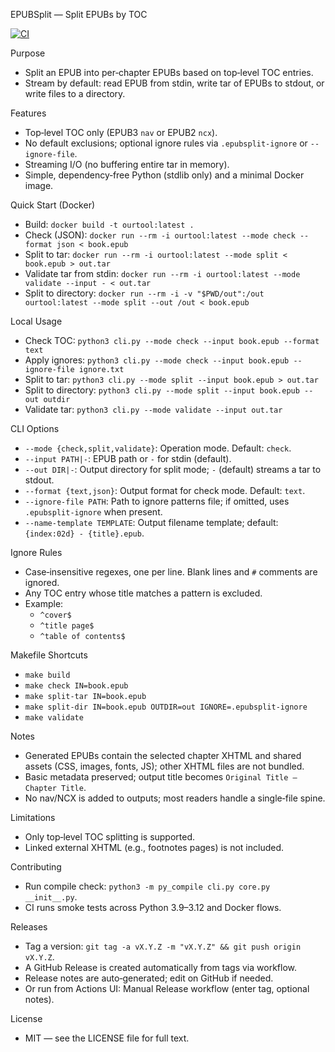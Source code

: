 EPUBSplit — Split EPUBs by TOC

[![CI](https://github.com/pedromatosonv/epubsplit/actions/workflows/ci.yml/badge.svg)](https://github.com/pedromatosonv/epubsplit/actions/workflows/ci.yml)

Purpose
- Split an EPUB into per‑chapter EPUBs based on top‑level TOC entries.
- Stream by default: read EPUB from stdin, write tar of EPUBs to stdout, or write files to a directory.

Features
- Top‑level TOC only (EPUB3 `nav` or EPUB2 `ncx`).
- No default exclusions; optional ignore rules via `.epubsplit-ignore` or `--ignore-file`.
- Streaming I/O (no buffering entire tar in memory).
- Simple, dependency‑free Python (stdlib only) and a minimal Docker image.

Quick Start (Docker)
- Build: `docker build -t ourtool:latest .`
- Check (JSON): `docker run --rm -i ourtool:latest --mode check --format json < book.epub`
- Split to tar: `docker run --rm -i ourtool:latest --mode split < book.epub > out.tar`
- Validate tar from stdin: `docker run --rm -i ourtool:latest --mode validate --input - < out.tar`
- Split to directory: `docker run --rm -i -v "$PWD/out":/out ourtool:latest --mode split --out /out < book.epub`

Local Usage
- Check TOC: `python3 cli.py --mode check --input book.epub --format text`
- Apply ignores: `python3 cli.py --mode check --input book.epub --ignore-file ignore.txt`
- Split to tar: `python3 cli.py --mode split --input book.epub > out.tar`
- Split to directory: `python3 cli.py --mode split --input book.epub --out outdir`
- Validate tar: `python3 cli.py --mode validate --input out.tar`

CLI Options
- `--mode {check,split,validate}`: Operation mode. Default: `check`.
- `--input PATH|-`: EPUB path or `-` for stdin (default).
- `--out DIR|-`: Output directory for split mode; `-` (default) streams a tar to stdout.
- `--format {text,json}`: Output format for check mode. Default: `text`.
- `--ignore-file PATH`: Path to ignore patterns file; if omitted, uses `.epubsplit-ignore` when present.
- `--name-template TEMPLATE`: Output filename template; default: `{index:02d} - {title}.epub`.

Ignore Rules
- Case‑insensitive regexes, one per line. Blank lines and `#` comments are ignored.
- Any TOC entry whose title matches a pattern is excluded.
- Example:
  - `^cover$`
  - `^title page$`
  - `^table of contents$`

Makefile Shortcuts
- `make build`
- `make check IN=book.epub`
- `make split-tar IN=book.epub`
- `make split-dir IN=book.epub OUTDIR=out IGNORE=.epubsplit-ignore`
- `make validate`

Notes
- Generated EPUBs contain the selected chapter XHTML and shared assets (CSS, images, fonts, JS); other XHTML files are not bundled.
- Basic metadata preserved; output title becomes `Original Title — Chapter Title`.
- No nav/NCX is added to outputs; most readers handle a single‑file spine.

Limitations
- Only top‑level TOC splitting is supported.
- Linked external XHTML (e.g., footnotes pages) is not included.

Contributing
- Run compile check: `python3 -m py_compile cli.py core.py __init__.py`.
- CI runs smoke tests across Python 3.9–3.12 and Docker flows.

Releases
- Tag a version: `git tag -a vX.Y.Z -m "vX.Y.Z" && git push origin vX.Y.Z`.
- A GitHub Release is created automatically from tags via workflow.
- Release notes are auto‑generated; edit on GitHub if needed.
 - Or run from Actions UI: Manual Release workflow (enter tag, optional notes).

License
- MIT — see the LICENSE file for full text.

